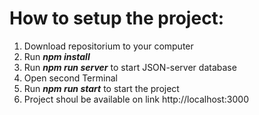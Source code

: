 # How to setup the project:

1. Download repositorium to your computer
2. Run ***npm install***
3. Run ***npm run server*** to start JSON-server database
4. Open second Terminal
5. Run ***npm run start*** to start the project
6. Project shoul be available on link http://localhost:3000
